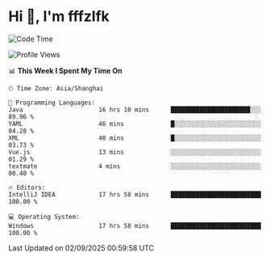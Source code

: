 # Hi 👋, I'm fffzlfk

<!--START_SECTION:waka-->
![Code Time](http://img.shields.io/badge/Code%20Time-1%2C370%20hrs%2059%20mins-blue)

![Profile Views](http://img.shields.io/badge/Profile%20Views-0-blue)

📊 **This Week I Spent My Time On** 

```text
🕑︎ Time Zone: Asia/Shanghai

💬 Programming Languages: 
Java                     16 hrs 10 mins      ██████████████████████░░░   89.96 % 
YAML                     46 mins             █░░░░░░░░░░░░░░░░░░░░░░░░   04.28 % 
XML                      40 mins             █░░░░░░░░░░░░░░░░░░░░░░░░   03.73 % 
Vue.js                   13 mins             ░░░░░░░░░░░░░░░░░░░░░░░░░   01.29 % 
textmate                 4 mins              ░░░░░░░░░░░░░░░░░░░░░░░░░   00.40 % 

🔥 Editors: 
IntelliJ IDEA            17 hrs 58 mins      █████████████████████████   100.00 % 

💻 Operating System: 
Windows                  17 hrs 58 mins      █████████████████████████   100.00 % 
```


 Last Updated on 02/09/2025 00:59:58 UTC
<!--END_SECTION:waka-->
